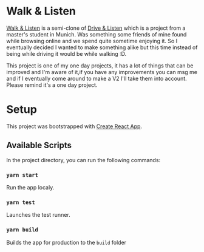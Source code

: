 # Walk & Listen 

[Walk & Listen](https://google.com) is a semi-clone of [Drive & Listen](https://google.com) which is a project from a master's student in Munich. Was something some friends of mine found while browsing online and we spend quite sometime enjoying it. So I eventually decided I wanted to make something alike but this time instead of being while driving it would be while walking :D.

This project is one of my one day projects, it has a lot of things that can be improved and I'm aware of it,if you have any improvements you can msg me and if I eventually come around to make a V2 I'll take them into account. Please remind it's a one day project.

# Setup

This project was bootstrapped with [Create React App](https://github.com/facebook/create-react-app).

## Available Scripts

In the project directory, you can run the following commands:

### `yarn start`

Run the app localy.

### `yarn test`

Launches the test runner.

### `yarn build`

Builds the app for production to the `build` folder